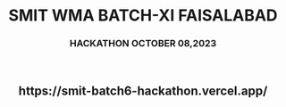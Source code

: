 <h1 align="center"> SMIT WMA BATCH-XI FAISALABAD </h1>
<h3 align="center">HACKATHON OCTOBER 08,2023</h1>
<br>
<h2 align="center">https://smit-batch6-hackathon.vercel.app/</h2>